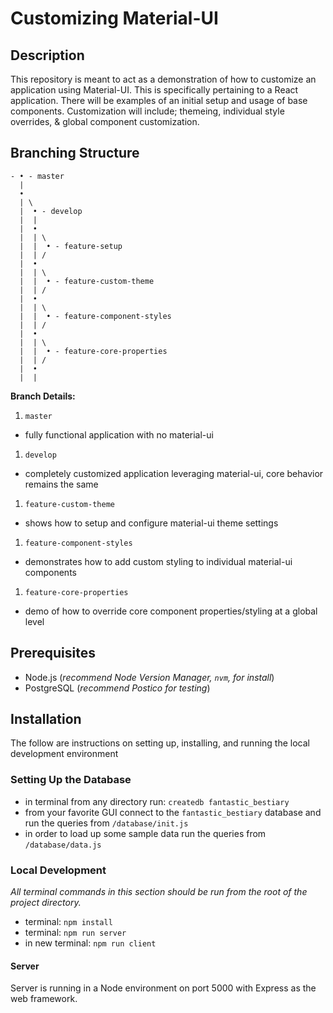 # Customizing Material-UI


## Description

This repository is meant to act as a demonstration of how to customize an application using Material-UI. This is specifically pertaining to a React application. There will be examples of an initial setup and usage of base components. Customization will include; themeing, individual style overrides, & global component customization.


## Branching Structure

```
- • - master
  |
  •
  | \
  |  • - develop
  |  |
  |  •
  |  | \
  |  |  • - feature-setup
  |  | /
  |  •
  |  | \
  |  |  • - feature-custom-theme
  |  | /
  |  •
  |  | \
  |  |  • - feature-component-styles
  |  | /
  |  •
  |  | \
  |  |  • - feature-core-properties
  |  | /
  |  •
  |  |
```

**Branch Details:**
1. `master`
  - fully functional application with no material-ui
1. `develop`
  - completely customized application leveraging material-ui, core behavior remains the same
1. `feature-custom-theme`
  - shows how to setup and configure material-ui theme settings
1. `feature-component-styles`
  - demonstrates how to add custom styling to individual material-ui components
1. `feature-core-properties`
  - demo of how to override core component properties/styling at a global level


## Prerequisites

- Node.js (*recommend Node Version Manager, `nvm`, for install*)
- PostgreSQL (*recommend Postico for testing*)


## Installation

The follow are instructions on setting up, installing, and running the local development environment


### Setting Up the Database

- in terminal from any directory run: `createdb fantastic_bestiary`
- from your favorite GUI connect to the `fantastic_bestiary` database and run the queries from `/database/init.js`
- in order to load up some sample data run the queries from `/database/data.js`


### Local Development

*All terminal commands in this section should be run from the root of the project directory.*

- terminal: `npm install`
- terminal: `npm run server`
- in new terminal: `npm run client`


#### Server

Server is running in a Node environment on port 5000 with Express as the web framework.